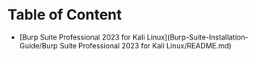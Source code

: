 # Table of Content
- [Burp Suite Professional 2023 for Kali Linux](Burp-Suite-Installation-Guide/Burp Suite Professional 2023 for Kali Linux/README.md)
